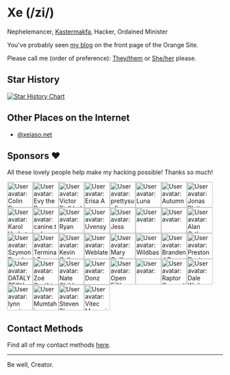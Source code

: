 # Xe (/zi/)

Nephelemancer, [Kastermakfa](https://xeiaso.net/blog/practical-kasmakfa-2019-04-21), Hacker, Ordained Minister

You've probably seen [my blog](https://xeiaso.net/blog) on the front page of the Orange Site.

Please call me (order of preference): [They/them](http://pronouns.within.lgbt/they) or [She/her](http://pronouns.within.lgbt/she) please.

## Star History

[![Star History Chart](https://api.star-history.com/svg?repos=Xe/site,Xe/x,Xe/when-then-zen,Xe/xess&type=Timeline)](https://star-history.com/#Xe/site&Xe/waifud&Xe/x&Xe/when-then-zen&Xe/xess&TecharoHQ/anubis&Timeline)

## Other Places on the Internet

- [@xeiaso.net](https://bsky.app/profile/xeiaso.net)

## Sponsors ❤️

All these lovely people help make my hacking possible! Thanks so much!

<!-- sponsors --><a href="https://github.com/colindean"><img src="https:&#x2F;&#x2F;github.com&#x2F;colindean.png" width="60px" alt="User avatar: Colin Dean" /></a><a href="https://github.com/evysgarden"><img src="https:&#x2F;&#x2F;github.com&#x2F;evysgarden.png" width="60px" alt="User avatar: Evy the Demon" /></a><a href="https://github.com/victorb"><img src="https:&#x2F;&#x2F;github.com&#x2F;victorb.png" width="60px" alt="User avatar: Victor Bjelkholm" /></a><a href="https://github.com/Erisa"><img src="https:&#x2F;&#x2F;github.com&#x2F;Erisa.png" width="60px" alt="User avatar: Erisa A" /></a><a href="https://github.com/prettysunflower"><img src="https:&#x2F;&#x2F;github.com&#x2F;prettysunflower.png" width="60px" alt="User avatar: prettysunflower" /></a><a href="https://github.com/LunNova"><img src="https:&#x2F;&#x2F;github.com&#x2F;LunNova.png" width="60px" alt="User avatar: Luna" /></a><a href="https://github.com/autumn-mck"><img src="https:&#x2F;&#x2F;github.com&#x2F;autumn-mck.png" width="60px" alt="User avatar: Autumn" /></a><a href="https://github.com/jplatte"><img src="https:&#x2F;&#x2F;github.com&#x2F;jplatte.png" width="60px" alt="User avatar: Jonas Platte" /></a><a href="https://github.com/karolherbst"><img src="https:&#x2F;&#x2F;github.com&#x2F;karolherbst.png" width="60px" alt="User avatar: Karol Herbst" /></a><a href="https://github.com/caninetools"><img src="https:&#x2F;&#x2F;github.com&#x2F;caninetools.png" width="60px" alt="User avatar: canine.tools" /></a><a href="https://github.com/RyanSquared"><img src="https:&#x2F;&#x2F;github.com&#x2F;RyanSquared.png" width="60px" alt="User avatar: Ryan" /></a><a href="https://github.com/uvensys"><img src="https:&#x2F;&#x2F;github.com&#x2F;uvensys.png" width="60px" alt="User avatar: Uvensys" /></a><a href="https://github.com/Jesssullivan"><img src="https:&#x2F;&#x2F;github.com&#x2F;Jesssullivan.png" width="60px" alt="User avatar: Jess" /></a><a href="https://github.com/louis-roessler"><img src="https:&#x2F;&#x2F;github.com&#x2F;louis-roessler.png" width="60px" alt="User avatar: " /></a><a href="https://github.com/vipervire"><img src="https:&#x2F;&#x2F;github.com&#x2F;vipervire.png" width="60px" alt="User avatar: " /></a><a href="https://github.com/alanorth"><img src="https:&#x2F;&#x2F;github.com&#x2F;alanorth.png" width="60px" alt="User avatar: Alan Orth" /></a><a href="https://github.com/owiecc"><img src="https:&#x2F;&#x2F;github.com&#x2F;owiecc.png" width="60px" alt="User avatar: Szymon Bęczkowski" /></a><a href="https://github.com/terminaltrove"><img src="https:&#x2F;&#x2F;github.com&#x2F;terminaltrove.png" width="60px" alt="User avatar: Terminal Trove" /></a><a href="https://github.com/kcollasarundell"><img src="https:&#x2F;&#x2F;github.com&#x2F;kcollasarundell.png" width="60px" alt="User avatar: Kevin Collas-Arundell" /></a><a href="https://github.com/WeblateOrg"><img src="https:&#x2F;&#x2F;github.com&#x2F;WeblateOrg.png" width="60px" alt="User avatar: Weblate" /></a><a href="https://github.com/marysaka"><img src="https:&#x2F;&#x2F;github.com&#x2F;marysaka.png" width="60px" alt="User avatar: Mary Guillemard" /></a><a href="https://github.com/wildbasehq"><img src="https:&#x2F;&#x2F;github.com&#x2F;wildbasehq.png" width="60px" alt="User avatar: Wildbase" /></a><a href="https://github.com/zephyrtronium"><img src="https:&#x2F;&#x2F;github.com&#x2F;zephyrtronium.png" width="60px" alt="User avatar: Branden J Brown" /></a><a href="https://github.com/Preskton"><img src="https:&#x2F;&#x2F;github.com&#x2F;Preskton.png" width="60px" alt="User avatar: Preston Doster" /></a><a href="https://github.com/datalytech"><img src="https:&#x2F;&#x2F;github.com&#x2F;datalytech.png" width="60px" alt="User avatar: DATALY TECH" /></a><a href="https://github.com/zoeisnowooze"><img src="https:&#x2F;&#x2F;github.com&#x2F;zoeisnowooze.png" width="60px" alt="User avatar: Zoé Gauthier" /></a><a href="https://github.com/natebc"><img src="https:&#x2F;&#x2F;github.com&#x2F;natebc.png" width="60px" alt="User avatar: Nate Childers" /></a><a href="https://github.com/yangdongstation"><img src="https:&#x2F;&#x2F;github.com&#x2F;yangdongstation.png" width="60px" alt="User avatar: Donz" /></a><a href="https://github.com/openfifth"><img src="https:&#x2F;&#x2F;github.com&#x2F;openfifth.png" width="60px" alt="User avatar: Open Fifth" /></a><a href="https://github.com/jonmz"><img src="https:&#x2F;&#x2F;github.com&#x2F;jonmz.png" width="60px" alt="User avatar: " /></a><a href="https://github.com/Raptor-Computing-Systems"><img src="https:&#x2F;&#x2F;github.com&#x2F;Raptor-Computing-Systems.png" width="60px" alt="User avatar: Raptor Computing Systems" /></a><a href="https://github.com/graphitemaster"><img src="https:&#x2F;&#x2F;github.com&#x2F;graphitemaster.png" width="60px" alt="User avatar: Dale Weiler" /></a><a href="https://github.com/lynnpepin"><img src="https:&#x2F;&#x2F;github.com&#x2F;lynnpepin.png" width="60px" alt="User avatar: lynn pepin" /></a><a href="https://github.com/MFarabi619"><img src="https:&#x2F;&#x2F;github.com&#x2F;MFarabi619.png" width="60px" alt="User avatar: Mumtahin Farabi 🐞" /></a><a href="https://github.com/Eliasin"><img src="https:&#x2F;&#x2F;github.com&#x2F;Eliasin.png" width="60px" alt="User avatar: Steven Pham" /></a><a href="https://github.com/vitec-memorix"><img src="https:&#x2F;&#x2F;github.com&#x2F;vitec-memorix.png" width="60px" alt="User avatar: Vitec Memorix" /></a><!-- sponsors -->

## Contact Methods

Find all of my contact methods [here](https://xeiaso.net/contact).

---

Be well, Creator.
